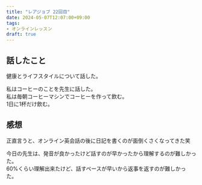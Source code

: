 ```yaml
---
title: "レアジョブ 22回目"
date: 2024-05-07T12:07:00+09:00
tags:
- オンラインレッスン
draft: true
---
```


## 話したこと

健康とライフスタイルについて話した。

私はコーヒーのことを先生に話した。  
私は毎朝コーヒーマシンでコーヒーを作って飲む。  
1日に1杯だけ飲む。


## 感想

正直言うと、オンライン英会話の後に日記を書くのが面倒くさくなってきた笑

今日の先生は、発音が良かったけど話すのが早かったから理解するのが難しかった。   
60%くらい理解出来たけど、話すペースが早いから返事を返すのが難しかった。